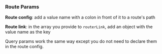 ### Route Params
**Route config**: add a value name with a colon in front of it to a route's path

**Route link**: in the array you provide to `routerLink`, add an object with the value name as the key

Query params work the same way except you do not need to declare them in the route config.